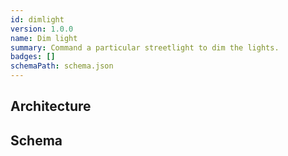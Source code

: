 ```yaml
---
id: dimlight
version: 1.0.0
name: Dim light
summary: Command a particular streetlight to dim the lights.
badges: []
schemaPath: schema.json
---
```

## Architecture
<NodeGraph />


## Schema
<SchemaViewer file="schema.json" title="Message Schema" maxHeight="500" />
